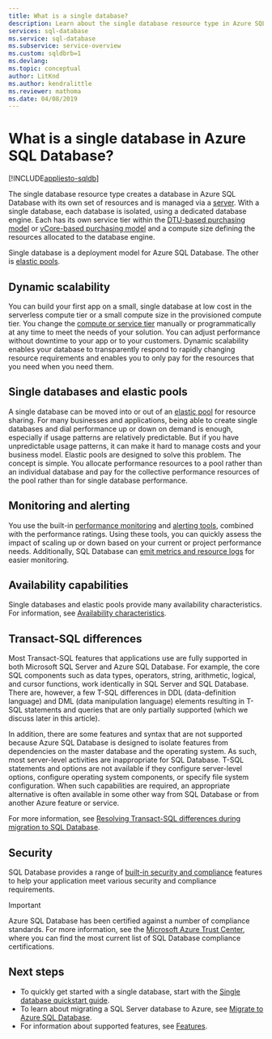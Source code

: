 ```yaml
---
title: What is a single database?
description: Learn about the single database resource type in Azure SQL Database. 
services: sql-database
ms.service: sql-database
ms.subservice: service-overview
ms.custom: sqldbrb=1
ms.devlang: 
ms.topic: conceptual
author: LitKnd
ms.author: kendralittle
ms.reviewer: mathoma
ms.date: 04/08/2019
---
```

# What is a single database in Azure SQL Database?
[!INCLUDE[appliesto-sqldb](../includes/appliesto-sqldb.md)]

The single database resource type creates a database in Azure SQL Database with its own set of resources and is managed via a [server](logical-servers.md). With a single database, each database is isolated, using a dedicated database engine. Each has its own service tier within the [DTU-based purchasing model](service-tiers-dtu.md) or [vCore-based purchasing model](service-tiers-vcore.md) and a compute size defining the resources allocated to the database engine.

Single database is a deployment model for Azure SQL Database. The other is [elastic pools](elastic-pool-overview.md).

## Dynamic scalability

You can build your first app on a small, single database at low cost in the serverless compute tier or a small compute size in the provisioned compute tier. You change the [compute or service tier](single-database-scale.md) manually or programmatically at any time to meet the needs of your solution. You can adjust performance without downtime to your app or to your customers. Dynamic scalability enables your database to transparently respond to rapidly changing resource requirements and enables you to only pay for the resources that you need when you need them.

## Single databases and elastic pools

A single database can be moved into or out of an [elastic pool](elastic-pool-overview.md) for resource sharing. For many businesses and applications, being able to create single databases and dial performance up or down on demand is enough, especially if usage patterns are relatively predictable. But if you have unpredictable usage patterns, it can make it hard to manage costs and your business model. Elastic pools are designed to solve this problem. The concept is simple. You allocate performance resources to a pool rather than an individual database and pay for the collective performance resources of the pool rather than for single database performance.

## Monitoring and alerting

You use the built-in [performance monitoring](performance-guidance.md) and [alerting tools](alerts-insights-configure-portal.md), combined with the performance ratings. Using these tools, you can quickly assess the impact of scaling up or down based on your current or project performance needs. Additionally, SQL Database can [emit metrics and resource logs](metrics-diagnostic-telemetry-logging-streaming-export-configure.md) for easier monitoring.

## Availability capabilities

Single databases and elastic pools provide many availability characteristics. For information, see [Availability characteristics](sql-database-paas-overview.md#availability-capabilities).

## Transact-SQL differences

Most Transact-SQL features that applications use are fully supported in both Microsoft SQL Server and Azure SQL Database. For example, the core SQL components such as data types, operators, string, arithmetic, logical, and cursor functions, work identically in SQL Server and SQL Database. There are, however, a few T-SQL differences in DDL (data-definition language) and DML (data manipulation language) elements resulting in T-SQL statements and queries that are only partially supported (which we discuss later in this article).

In addition, there are some features and syntax that are not supported because Azure SQL Database is designed to isolate features from dependencies on the master database and the operating system. As such, most server-level activities are inappropriate for SQL Database. T-SQL statements and options are not available if they configure server-level options, configure operating system components, or specify file system configuration. When such capabilities are required, an appropriate alternative is often available in some other way from SQL Database or from another Azure feature or service.

For more information, see [Resolving Transact-SQL differences during migration to SQL Database](transact-sql-tsql-differences-sql-server.md).

## Security

SQL Database provides a range of [built-in security and compliance](security-overview.md) features to help your application meet various security and compliance requirements.

> [!IMPORTANT]
> Azure SQL Database has been certified against a number of compliance standards. For more information, see the [Microsoft Azure Trust Center](https://gallery.technet.microsoft.com/Overview-of-Azure-c1be3942), where you can find the most current list of SQL Database compliance certifications.

## Next steps

- To quickly get started with a single database, start with the [Single database quickstart guide](quickstart-content-reference-guide.md).
- To learn about migrating a SQL Server database to Azure, see [Migrate to Azure SQL Database](migrate-to-database-from-sql-server.md).
- For information about supported features, see [Features](features-comparison.md).
